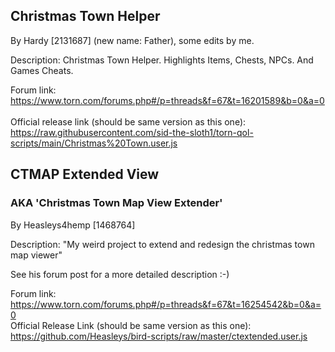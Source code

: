 ## Christmas Town Helper

By Hardy [2131687] (new name: Father), some edits by me.

Description:  Christmas Town Helper. Highlights Items, Chests, NPCs. And Games Cheats.

Forum link:<br>
https://www.torn.com/forums.php#/p=threads&f=67&t=16201589&b=0&a=0<br><br>
Official release link (should be same version as this one): <br>
https://raw.githubusercontent.com/sid-the-sloth1/torn-qol-scripts/main/Christmas%20Town.user.js

## CTMAP Extended View

### AKA 'Christmas Town Map View Extender'

By Heasleys4hemp [1468764]

Description: "My weird project to extend and redesign the christmas town map viewer"

See his forum post for a more detailed description :-)

Forum link:<br>
https://www.torn.com/forums.php#/p=threads&f=67&t=16254542&b=0&a=0<br>
Official Release Link (should be same version as this one):<br>
https://github.com/Heasleys/bird-scripts/raw/master/ctextended.user.js
